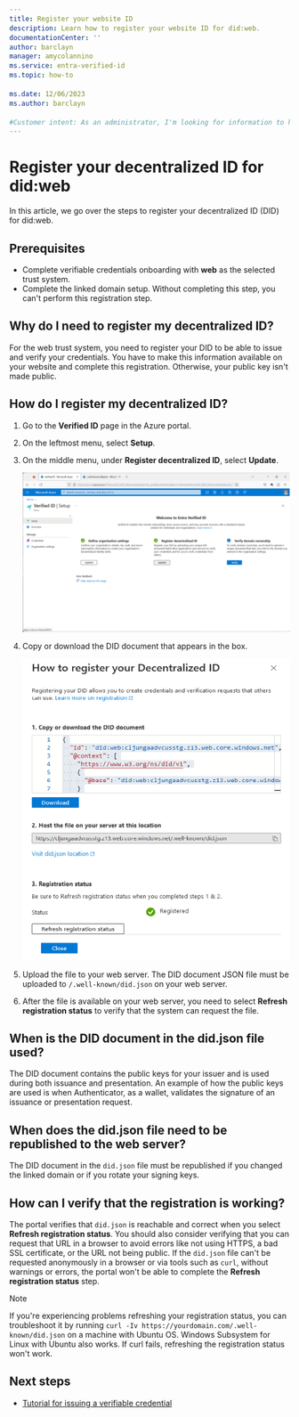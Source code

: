 ```yaml
---
title: Register your website ID
description: Learn how to register your website ID for did:web.
documentationCenter: ''
author: barclayn
manager: amycolannino
ms.service: entra-verified-id
ms.topic: how-to

ms.date: 12/06/2023
ms.author: barclayn

#Customer intent: As an administrator, I'm looking for information to help me register my website ID.
---
```


# Register your decentralized ID for did:web

In this article, we go over the steps to register your decentralized ID (DID) for did:web.

## Prerequisites

- Complete verifiable credentials onboarding with **web** as the selected trust system.
- Complete the linked domain setup. Without completing this step, you can't perform this registration step.

## Why do I need to register my decentralized ID?

For the web trust system, you need to register your DID to be able to issue and verify your credentials. You have to make this information available on your website and complete this registration. Otherwise, your public key isn't made public.

## How do I register my decentralized ID?

1. Go to the **Verified ID** page in the Azure portal.
1. On the leftmost menu, select **Setup**.
1. On the middle menu, under **Register decentralized ID**, select **Update**.

   ![Screenshot that shows the website registration page.](media/how-to-register-didwebsite/how-to-register-didwebsite-domain.png)
1. Copy or download the DID document that appears in the box.

   ![Screenshot that shows did.json.](media/how-to-register-didwebsite/how-to-register-didwebsite-diddoc.png)
1. Upload the file to your web server. The DID document JSON file must be uploaded to `/.well-known/did.json` on your web server.
1. After the file is available on your web server, you need to select **Refresh registration status** to verify that the system can request the file.

## When is the DID document in the did.json file used?

The DID document contains the public keys for your issuer and is used during both issuance and presentation. An example of how the public keys are used is when Authenticator, as a wallet, validates the signature of an issuance or presentation request.

## When does the did.json file need to be republished to the web server?

The DID document in the `did.json` file must be republished if you changed the linked domain or if you rotate your signing keys.

## How can I verify that the registration is working?

The portal verifies that `did.json` is reachable and correct when you select **Refresh registration status**. You should also consider verifying that you can request that URL in a browser to avoid errors like not using HTTPS, a bad SSL certificate, or the URL not being public. If the `did.json` file can't be requested anonymously in a browser or via tools such as `curl`, without warnings or errors, the portal won't be able to complete the **Refresh registration status** step.

>[!NOTE]
> If you're experiencing problems refreshing your registration status, you can troubleshoot it by running `curl -Iv https://yourdomain.com/.well-known/did.json` on a machine with Ubuntu OS. Windows Subsystem for Linux with Ubuntu also works. If curl fails, refreshing the registration status won't work.

## Next steps

- [Tutorial for issuing a verifiable credential](verifiable-credentials-configure-issuer.md)